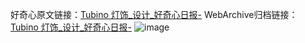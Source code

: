 好奇心原文链接：[Tubino 灯饰_设计_好奇心日报-](https://www.qdaily.com/articles/8994.html)
WebArchive归档链接：[Tubino 灯饰_设计_好奇心日报-](http://web.archive.org/web/20190623153706/https://www.qdaily.com/articles/8994.html)
![image](http://ww3.sinaimg.cn/large/007d5XDpgy1g3ve37sl1qj30u02y747z)